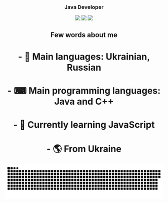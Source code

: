 <h3 align="center">Java Developer</h3>
<p align="center">
 <a href="https://www.youtube.com/channel/UCCjFnX25841SiCLXMmR079g"><img src="https://img.shields.io/badge/-YouTube-red?style=flat&logo=YouTube&logoColor=white"/></a>
 <a href="https://tlgg.ru/whitewhess"><img src="https://img.shields.io/badge/-Telegram-blue?style=flat&logo=Telegram&logoColor=white" /></a>
 <a href="https://pastebin.com/raw/aXquGKJ0"><img src="https://img.shields.io/badge/-Discord-lightgrey?style=flat&logo=Discord&logoColor=white" /></a>
 <br>
</p>

<h2 align="center"> Few words about me </h2>
<h1 align="center"> - 💬 Main languages: Ukrainian, Russian </h1>
<h1 align="center"> - ⌨ Main programming languages: Java and C++ </h1>
<h1 align="center"> - 🌱 Currently learning JavaScript </h1>
<h1 align="center"> - 🌎 From Ukraine </h1>
  
<p align="center">
<img width="600" src="github-snake.svg" alt="snake"/>
</p>
